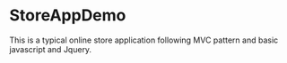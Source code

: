 # StoreAppDemo
This is a typical online store application following MVC pattern and basic javascript and Jquery. 
